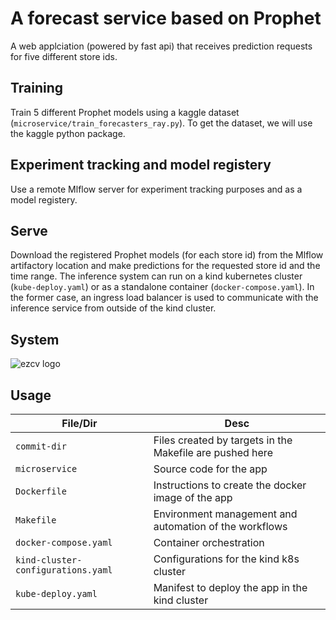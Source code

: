 # A forecast service based on Prophet
A web applciation (powered by fast api) that receives prediction requests for five 
different store ids. 

## Training
Train 5 different Prophet models using a kaggle dataset (`microservice/train_forecasters_ray.py`). To get the dataset, we will use the kaggle python package. 

## Experiment tracking and model registery
Use a remote Mlflow server for experiment tracking purposes and as a model registery.  

## Serve
Download the registered Prophet models (for each store id) from the Mlflow artifactory location 
and make predictions for the requested store id and the time range. The inference system can run on a kind kubernetes
cluster (`kube-deploy.yaml`) or as a standalone container (`docker-compose.yaml`). In the former case, an ingress load balancer is used to communicate with the inference service from outside of the kind cluster. 

## System
![ezcv logo](https://github.com/Safarveisi/microservice/blob/master/comps.png)

## Usage
| **File/Dir** | **Desc** |
| --- | --- |
| `commit-dir` | Files created by targets in the Makefile are pushed here |
| `microservice` | Source code for the app |
| `Dockerfile` | Instructions to create the docker image of the app |
| `Makefile` | Environment management and automation of the workflows |
| `docker-compose.yaml` | Container orchestration |
| `kind-cluster-configurations.yaml` | Configurations for the kind k8s cluster |
| `kube-deploy.yaml` | Manifest to deploy the app in the kind cluster |